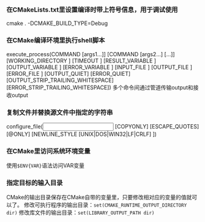### 在CMakeLists.txt里设置编译时带上符号信息，用于调试使用
cmake . -DCMAKE_BUILD_TYPE=Debug

### 在CMake编译环境里执行shell脚本
execute_process(COMMAND <cmd1> [args1...]]
                [COMMAND <cmd2> [args2...] [...]]
                [WORKING_DIRECTORY <directory>]
                [TIMEOUT <seconds>]
                [RESULT_VARIABLE <variable>]
                [OUTPUT_VARIABLE <variable>]
                [ERROR_VARIABLE <variable>]
                [INPUT_FILE <file>]
                [OUTPUT_FILE <file>]
                [ERROR_FILE <file>]
                [OUTPUT_QUIET]
                [ERROR_QUIET]
                [OUTPUT_STRIP_TRAILING_WHITESPACE]
                [ERROR_STRIP_TRAILING_WHITESPACE])
多个命令间通过管道传输output和接收output

### 复制文件并替换源文件中指定的字符串
configure_file(<input> <output>
               [COPYONLY] [ESCAPE_QUOTES] [@ONLY]
               [NEWLINE_STYLE [UNIX|DOS|WIN32|LF|CRLF] ])

### 在CMake里访问系统环境变量
使用`$ENV{VAR}`语法访问VAR变量

### 指定目标的输入目录
CMake的输出目录保存在CMake自带的变量里，只要修改相对应的变量的值就可以了。
修改可执行程序的输出目录：`set(CMAKE_RUNTIME_OUTPUT_DIRECTORY dir)`
修改库文件的输出目录：`set(LIBRARY_OUTPUT_PATH dir)`
